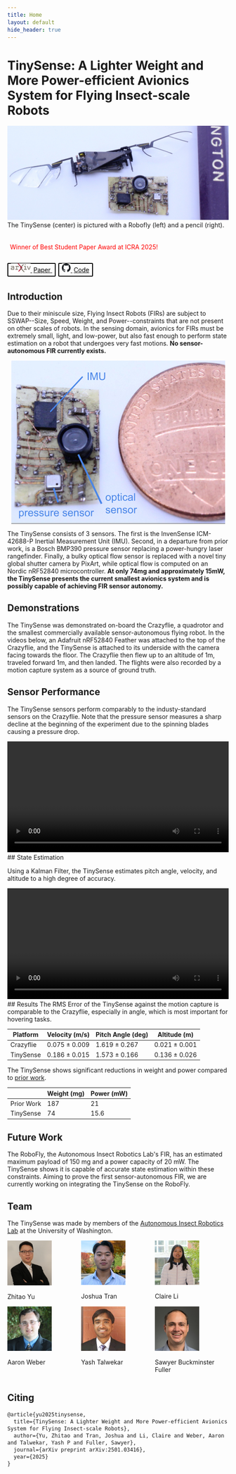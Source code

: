 ```yaml
---
title: Home
layout: default
hide_header: true
---
```


# TinySense: A Lighter Weight and More Power-efficient Avionics System for Flying Insect-scale Robots

![The TinySense next to the RoboFly and a pencil](assets/withrobo.jpg)
The TinySense (center) is pictured with a Robofly (left) and a pencil (right).

<div style="width: 100% border:2px solid red; border-radius: 2px; padding: 5px 6px;">
  <p style="color:red;">Winner of Best Student Paper Award at ICRA 2025!</p>
</div>

<div style="display: inline-block; margin: 10px 0px;">
<a href="https://arxiv.org/abs/2501.03416" style="border: 2px solid black; border-radius: 2px; padding: 5px 6px; margin-right: 6px;">
  <img src="assets/arxiv.png" height="20px" />
  <span style="color: black; margin-left: 3px;">Paper</span>
</a>

<a href="https://github.com/JTran-UW/tinysense" style="border: 2px solid black; border-radius: 2px; padding: 5px 6px;">
  <img src="assets/github.png" height="20px" />
  <span style="color: black; margin-left: 3px;">Code</span>
</a>
</div>

## Introduction

Due to their miniscule size, Flying Insect Robots (FIRs) are subject to SSWAP--Size, Speed, Weight, and Power--constraints that are not present on other scales of robots. In the sensing domain, avionics for FIRs must be extremely small, light, and low-power, but also fast enough to perform state estimation on a robot that undergoes very fast motions. **No sensor-autonomous FIR currently exists.**

<img src="assets/sensors.png" alt="The TinySense compared to a penny" style="display: block; margin: 0px auto;">

The TinySense consists of 3 sensors. The first is the InvenSense ICM-42688-P Inertial Measurement Unit (IMU). Second, in a departure from prior work, is a Bosch BMP390 pressure sensor replacing a power-hungry laser rangefinder. Finally, a bulky optical flow sensor is replaced with a novel tiny global shutter camera by PixArt, while optical flow is computed on an Nordic nRF52840 microcontroller. **At only 74mg and approximately 15mW, the TinySense presents the current smallest avionics system and is possibly capable of achieving FIR sensor autonomy.**

## Demonstrations

The TinySense was demonstrated on-board the Crazyflie, a quadrotor and the smallest commercially available sensor-autonomous flying robot. In the videos below, an Adafruit nRF52840 Feather was attached to the top of the Crazyflie, and the TinySense is attached to its underside with the camera facing towards the floor. The Crazyflie then flew up to an altitude of 1m, traveled forward 1m, and then landed. The flights were also recorded by a motion capture system as a source of ground truth.

## Sensor Performance

The TinySense sensors perform comparably to the industy-standard sensors on the Crazyflie. Note that the pressure sensor measures a sharp decline at the beginning of the experiment due to the spinning blades causing a pressure drop.

<video controls width="100%">
  <source src="assets/TinySense_Sensors.webm" type="video/webm">
  Your browser does not support the video tag.
</video>

<br>
## State Estimation

Using a Kalman Filter, the TinySense estimates pitch angle, velocity, and altitude to a high degree of accuracy.

<video controls width="100%">
  <source src="assets/TinySense_Estimates.webm" type="video/webm">
  Your browser does not support the video tag.
</video>
<br>
## Results
The RMS Error of the TinySense against the motion capture is comparable to the Crazyflie, especially in angle, which is most important for hovering tasks.

| Platform  | Velocity (m/s) | Pitch Angle (deg) | Altitude (m)  |
| --------- | -------------- | ----------------- | ------------- |
| Crazyflie | 0.075 ± 0.009  | 1.619 ± 0.267     | 0.021 ± 0.001 |
| TinySense | 0.186 ± 0.015  | 1.573 ± 0.166     | 0.136 ± 0.026 |

The TinySense shows significant reductions in weight and power compared to [prior work](https://ieeexplore.ieee.org/document/9811918).

|            | Weight (mg) | Power (mW) |
| ---------- | ----------- | ---------- |
| Prior Work | 187         | 21         |
| TinySense  | 74          | 15.6       |

## Future Work

The RoboFly, the Autonomous Insect Robotics Lab's FIR, has an estimated maximum payload of 150 mg and a power capacity of 20 mW. The TinySense shows it is capable of accurate state estimation within these constraints. Aiming to prove the first sensor-autonomous FIR, we are currently working on integrating the TinySense on the RoboFly.

## Team

The TinySense was made by members of the [Autonomous Insect Robotics Lab](https://depts.washington.edu/airlab/) at the University of Washington.

<div style="display: grid; grid-template-columns: 1fr 1fr 1fr;">
  <div>
    <img src="assets/team/zhitao_yu.png" alt="Zhitao Yu" width="60%">
    <p>Zhitao Yu</p>
  </div>
  <div>
    <img src="assets/team/josh.jpeg" alt="Joshua Tran" width="60%">
    <p>Joshua Tran</p>
  </div>
  <div>
    <img src="assets/team/claire.jpg" alt="Claire Li"  width="60%">
    <p>Claire Li</p>
  </div>
  <div>
    <img src="assets/team/AaronWeberPicture.jpg" alt="Aaron Weber" width="60%">
    <p>Aaron Weber</p>
  </div>
  <div>
    <img src="assets/team/yash_new.png" alt="Yash Talwekar" width="60%">
    <p>Yash Talwekar</p>
  </div>
  <div>
    <img src="assets/team/fuller_portrait-1.jpg" alt="Sawyer Buckminster Fuller"  width="60%">
    <p>Sawyer Buckminster Fuller</p>
  </div>
</div>

## Citing

```
@article{yu2025tinysense,
  title={TinySense: A Lighter Weight and More Power-efficient Avionics System for Flying Insect-scale Robots},
  author={Yu, Zhitao and Tran, Joshua and Li, Claire and Weber, Aaron and Talwekar, Yash P and Fuller, Sawyer},
  journal={arXiv preprint arXiv:2501.03416},
  year={2025}
}
```
